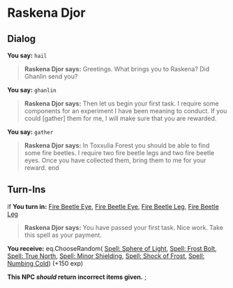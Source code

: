 # Raskena Djor


## Dialog

**You say:** `hail`



>**Raskena Djor says:** Greetings. What brings you to Raskena? Did Ghanlin send you?

**You say:** `ghanlin`


>**Raskena Djor says:** Then let us begin your first task. I require some components for an experiment I have been meaning to conduct. If you could [gather] them for me, I will make sure that you are rewarded.

**You say:** `gather`


>**Raskena Djor says:** In Toxxulia Forest you should be able to find some fire beetles. I require two fire beetle legs and two fire beetle eyes. Once you have collected them, bring them to me for your reward.
end

## Turn-Ins




if **You turn in:** [Fire Beetle Eye](/item/10307), [Fire Beetle Eye](/item/10307), [Fire Beetle Leg](/item/13250), [Fire Beetle Leg](/item/13250)


>**Raskena Djor says:** You have passed your first task. Nice work. Take this spell as your payment.


 **You receive:** eq.ChooseRandom( [Spell: Sphere of Light](/item/15373), [Spell: Frost Bolt](/item/15054), [Spell: True North](/item/15205), [Spell: Minor Shielding](/item/15288), [Spell: Shock of Frost](/item/15372), [Spell: Numbing Cold](/item/15374)) (+150 exp)

**This NPC *should* return incorrect items given.**
;
